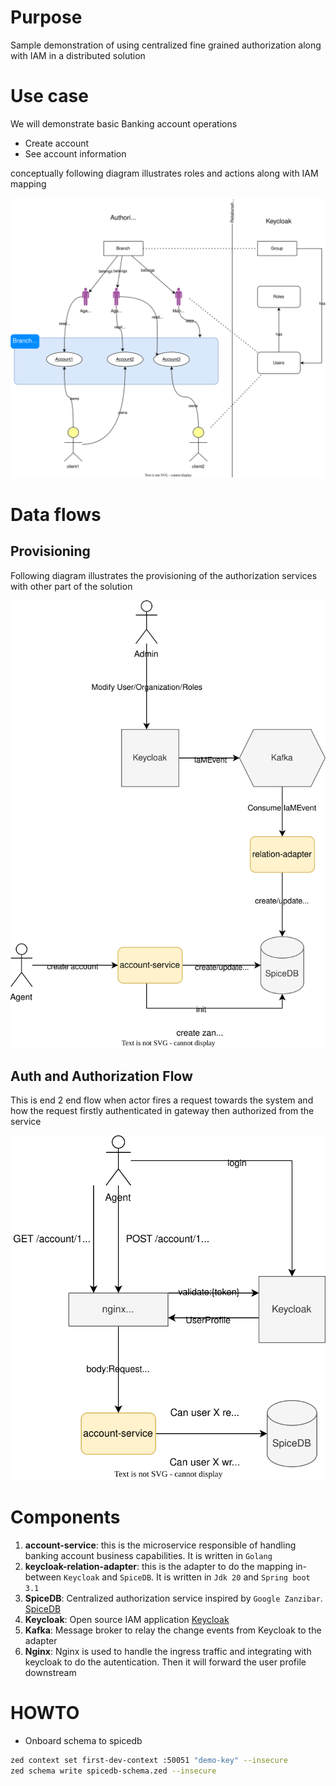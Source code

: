 # Purpose

Sample demonstration of using centralized fine grained authorization along with IAM in a distributed solution

# Use case

We will demonstrate basic Banking account operations

* Create account
* See account information

conceptually following diagram illustrates roles and actions along with IAM mapping <br>

![](diagrams/auth-concepts.drawio.svg)

# Data flows

## Provisioning
Following diagram illustrates the provisioning of the authorization services with other part of the solution <br>

![](diagrams/provision-flow.drawio.svg)

## Auth and Authorization Flow
This is end 2 end flow when actor fires a request towards the system and how the request firstly authenticated in gateway then authorized from the service <br>

![](diagrams/auth-flow.drawio.svg)

# Components

1. **account-service**: this is the microservice responsible of handling banking account business capabilities. It is written in `Golang`
2. **keycloak-relation-adapter**: this is the adapter to do the mapping in-between `Keycloak` and `SpiceDB`. It is written in `Jdk 20` and `Spring boot 3.1`
3. **SpiceDB**: Centralized authorization service inspired by `Google Zanzibar`. [SpiceDB]([https://](https://github.com/authzed/spicedb))
4. **Keycloak**: Open source IAM application [Keycloak]([https://github.com/keycloak/keycloak])
5. **Kafka**: Message broker to relay the change events from Keycloak to the adapter
6. **Nginx**: Nginx is used to handle the ingress traffic and integrating with keycloak to do the autentication. Then it will forward the user profile downstream


# HOWTO

* Onboard schema to spicedb
```bash
zed context set first-dev-context :50051 "demo-key" --insecure
zed schema write spicedb-schema.zed --insecure
```
